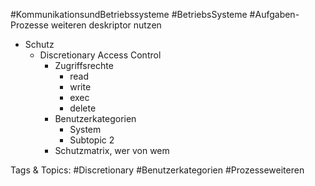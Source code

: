  #KommunikationsundBetriebssysteme #BetriebsSysteme #Aufgaben- Prozesse
weiteren deskriptor nutzen
  - Schutz
    - Discretionary Access Control
      - Zugriffsrechte
        - read
        - write
        - exec
        - delete
      - Benutzerkategorien
        - System
        - Subtopic 2
      - Schutzmatrix,
wer von wem

   Tags & Topics:
   #Discretionary
   #Benutzerkategorien
   #Prozesseweiteren